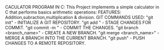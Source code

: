CACULATOR PROGRAM IN C:
This Project implements a simple calculator in C that performs basics arithmetic operations:
FEATURES:
Addition,subraction,multiplication & division.
GIT COMMANDS USED:
"git init" - INITIALIZE A GIT REPOSITORY. 
"git add <file>" - STAGE CHANGES FOR COMMIT. 
"git commit -m <message>" - COMMIT THE CHANGES.
"git branch <branch_name>" - CREATE A NEW BRANCH.
"git merge <branch_name>" - MERGE A BRANCH INTO THE CURRENT BRANCH.
"git push" - PUSH CHANGES TO A REMOTE REPOSITORY.  

